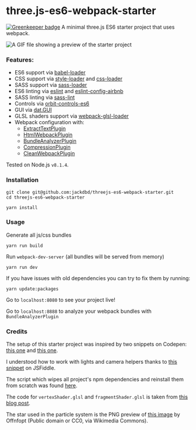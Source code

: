 # three.js-es6-webpack-starter

[![Greenkeeper badge](https://badges.greenkeeper.io/jackdbd/threejs-es6-webpack-starter.svg)](https://greenkeeper.io/)
A minimal three.js ES6 starter project that uses webpack.

![A GIF file showing a preview of the starter project](https://github.com/jackdbd/threejs-es6-webpack-starter/blob/master/preview.gif "A scene with a spotlight, a directional light, a particle system, a custom material and several helpers.")

### Features:

* ES6 support via [babel-loader](https://github.com/babel/babel-loader)
* CSS support via [style-loader](https://github.com/webpack-contrib/style-loader)
and [css-loader](https://github.com/webpack-contrib/css-loader)
* SASS support via [sass-loader](https://github.com/jtangelder/sass-loader)
* ES6 linting via [eslint](https://www.npmjs.com/package/eslint) and
[eslint-config-airbnb](https://www.npmjs.com/package/eslint-config-airbnb)
* SASS linting via [sass-lint](https://www.npmjs.com/package/sass-lint)
* Controls via [orbit-controls-es6](https://www.npmjs.com/package/orbit-controls-es6)
* GUI via [dat.GUI](https://github.com/dataarts/dat.gui)
* GLSL shaders support via [webpack-glsl-loader](https://www.npmjs.com/package/webpack-glsl-loader)
* Webpack configuration with:
  - [ExtractTextPlugin](https://github.com/webpack-contrib/extract-text-webpack-plugin)
  - [HtmlWebpackPlugin](https://github.com/jantimon/html-webpack-plugin)
  - [BundleAnalyzerPlugin](https://github.com/th0r/webpack-bundle-analyzer)
  - [CompressionPlugin](https://github.com/webpack-contrib/compression-webpack-plugin)
  - [CleanWebpackPlugin](https://github.com/johnagan/clean-webpack-plugin)

Tested on Node.js `v8.1.4`.

### Installation

```
git clone git@github.com:jackdbd/threejs-es6-webpack-starter.git
cd threejs-es6-webpack-starter

yarn install
```

### Usage

Generate all js/css bundles

```
yarn run build
```

Run `webpack-dev-server` (all bundles will be served from memory)

```
yarn run dev
```

If you have issues with old dependencies you can try to fix them by running:

```
yarn update:packages
```

Go to `localhost:8080` to see your project live!

Go to `localhost:8888` to analyze your webpack bundles with `BundleAnalyzerPlugin`


### Credits

The setup of this starter project was inspired by two snippets on Codepen: [this one](http://codepen.io/mo4_9/pen/VjqRQX) and [this one](https://codepen.io/iamphill/pen/jPYorE).

I understood how to work with lights and camera helpers thanks to
[this snippet](http://jsfiddle.net/f17Lz5ux/5131/) on JSFiddle.

The script which wipes all project's npm dependencies and reinstall them from scratch was found [here](https://medium.com/@_jh3y/how-to-update-all-npm-packages-in-your-project-at-once-17a8981860ea).

The code for `vertexShader.glsl` and `fragmentShader.glsl` is taken from
[this blog post](http://blog.cjgammon.com/threejs-custom-shader-material).

The star used in the particle system is the PNG preview of [this image](https://commons.wikimedia.org/wiki/File:Star_icon-72a7cf.svg) by Offnfopt
(Public domain or CC0, via Wikimedia Commons).
